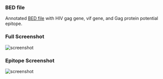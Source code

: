 ### BED file
Annotated [BED file](/HIV_annotated.bed) with HIV gag gene, vif gene, and Gag protein potential epitope.

### Full Screenshot
![screenshot](/HIV_zoomed.png)

### Epitope Screenshot
![screenshot](/HIV_zoomin.png)
